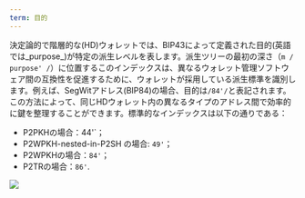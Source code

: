 ```yaml
---
term: 目的
---
```

決定論的で階層的な(HD)ウォレットでは、BIP43によって定義された目的(英語では_purpose_)が特定の派生レベルを表します。派生ツリーの最初の深さ（`m / purpose' /`）に位置するこのインデックスは、異なるウォレット管理ソフトウェア間の互換性を促進するために、ウォレットが採用している派生標準を識別します。例えば、SegWitアドレス(BIP84)の場合、目的は`/84'/`と表記されます。この方法によって、同じHDウォレット内の異なるタイプのアドレス間で効率的に鍵を整理することができます。標準的なインデックスは以下の通りである：


- P2PKHの場合：44'`；
- P2WPKH-nested-in-P2SH の場合: `49'`；
- P2WPKHの場合：`84'`；
- P2TRの場合：`86'`.

![](../../dictionnaire/assets/20.webp)